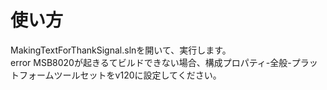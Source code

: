 # 使い方

MakingTextForThankSignal.slnを開いて、実行します。  
error MSB8020が起きるてビルドできない場合、構成プロパティ-全般-プラットフォームツールセットをv120に設定してください。

